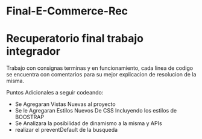 # Final-E-Commerce-Rec
# Recuperatorio final trabajo integrador

Trabajo con consignas terminas y en funcionamiento, cada linea de codigo se encuentra con comentarios para su mejor explicacion de resolucion de la misma.

Puntos Adicionales a seguir codeando:
  * Se Agregaran Vistas Nuevas al proyecto
  * Se le Agregaran Estilos Nuevos De CSS Incluyendo los estilos de BOOSTRAP
  * Se Analizara la posibilidad de dinamismo a la misma y APIs
  * realizar el preventDefault de la busqueda 
